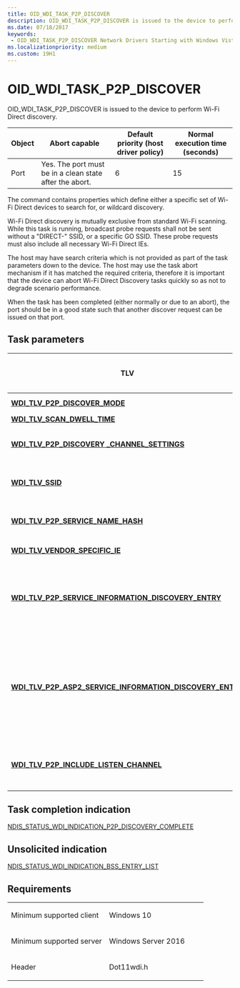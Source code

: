 ```yaml
---
title: OID_WDI_TASK_P2P_DISCOVER
description: OID_WDI_TASK_P2P_DISCOVER is issued to the device to perform Wi-Fi Direct discovery.
ms.date: 07/18/2017
keywords:
 - OID_WDI_TASK_P2P_DISCOVER Network Drivers Starting with Windows Vista
ms.localizationpriority: medium
ms.custom: 19H1
---
```


# OID\_WDI\_TASK\_P2P\_DISCOVER


OID\_WDI\_TASK\_P2P\_DISCOVER is issued to the device to perform Wi-Fi Direct discovery.

| Object | Abort capable                                           | Default priority (host driver policy) | Normal execution time (seconds) |
|--------|---------------------------------------------------------|---------------------------------------|---------------------------------|
| Port   | Yes. The port must be in a clean state after the abort. | 6                                     | 15                              |

 

The command contains properties which define either a specific set of Wi-Fi Direct devices to search for, or wildcard discovery.

Wi-Fi Direct discovery is mutually exclusive from standard Wi-Fi scanning. While this task is running, broadcast probe requests shall not be sent without a "DIRECT-" SSID, or a specific GO SSID. These probe requests must also include all necessary Wi-Fi Direct IEs.

The host may have search criteria which is not provided as part of the task parameters down to the device. The host may use the task abort mechanism if it has matched the required criteria, therefore it is important that the device can abort Wi-Fi Direct Discovery tasks quickly so as not to degrade scenario performance.

When the task has been completed (either normally or due to an abort), the port should be in a good state such that another discover request can be issued on that port.

## Task parameters


<table>
<colgroup>
<col width="25%" />
<col width="25%" />
<col width="25%" />
<col width="25%" />
</colgroup>
<thead>
<tr class="header">
<th>TLV</th>
<th>Multiple TLV instances allowed</th>
<th>Optional</th>
<th>Description</th>
</tr>
</thead>
<tbody>
<tr class="odd">
<td><a href="/windows-hardware/drivers/network/wdi-tlv-p2p-discover-mode" data-raw-source="[&lt;strong&gt;WDI_TLV_P2P_DISCOVER_MODE&lt;/strong&gt;](./wdi-tlv-p2p-discover-mode.md)"><strong>WDI_TLV_P2P_DISCOVER_MODE</strong></a></td>
<td></td>
<td></td>
<td>Discovery mode information, such as scan type, count, and time between scans.</td>
</tr>
<tr class="even">
<td><a href="/windows-hardware/drivers/network/wdi-tlv-scan-dwell-time" data-raw-source="[&lt;strong&gt;WDI_TLV_SCAN_DWELL_TIME&lt;/strong&gt;](./wdi-tlv-scan-dwell-time.md)"><strong>WDI_TLV_SCAN_DWELL_TIME</strong></a></td>
<td></td>
<td></td>
<td>Scanning dwell time settings.</td>
</tr>
<tr class="odd">
<td><a href="/windows-hardware/drivers/network/wdi-tlv-p2p-discovery-channel-settings" data-raw-source="[&lt;strong&gt;WDI_TLV_P2P_DISCOVERY _CHANNEL_SETTINGS&lt;/strong&gt;](./wdi-tlv-p2p-discovery-channel-settings.md)"><strong>WDI_TLV_P2P_DISCOVERY _CHANNEL_SETTINGS</strong></a></td>
<td>X</td>
<td>X</td>
<td>Scan duration and list of channels to scan. When specified, the listen settings override those specified in WDI_TLV_SCAN_DWELL_TIME. If this list is empty, the port must scan on all supported channels and use the listen settings from WDI_TLV_SCAN_DWELL_TIME.</td>
</tr>
<tr class="even">
<td><a href="/windows-hardware/drivers/network/wdi-tlv-ssid" data-raw-source="[&lt;strong&gt;WDI_TLV_SSID&lt;/strong&gt;](./wdi-tlv-ssid.md)"><strong>WDI_TLV_SSID</strong></a></td>
<td>X</td>
<td>X</td>
<td>A list of SSIDs that the port should scan for. There can be multiple SSIDs in this list and one of them can be a wildcard. When doing an active scan on a channel, the port must send a probe request for each SSID in the list. If this list is empty, the port must scan for all SSIDs.</td>
</tr>
<tr class="odd">
<td><a href="/windows-hardware/drivers/network/wdi-tlv-p2p-service-name-hash" data-raw-source="[&lt;strong&gt;WDI_TLV_P2P_SERVICE_NAME_HASH&lt;/strong&gt;](./wdi-tlv-p2p-service-name-hash.md)"><strong>WDI_TLV_P2P_SERVICE_NAME_HASH</strong></a></td>
<td>X</td>
<td>X</td>
<td>A list of Service Hash names to be queried. Required if WDI_P2P_SERVICE_DISCOVERY_TYPE_SERVICE_NAME_ONLY or WDI_P2P_SERVICE_DISCOVERY_TYPE_ASP2_SERVICE_NAME_ONLY is specified.</td>
</tr>
<tr class="even">
<td><a href="/windows-hardware/drivers/network/wdi-tlv-vendor-specific-ie" data-raw-source="[&lt;strong&gt;WDI_TLV_VENDOR_SPECIFIC_IE&lt;/strong&gt;](./wdi-tlv-vendor-specific-ie.md)"><strong>WDI_TLV_VENDOR_SPECIFIC_IE</strong></a></td>
<td></td>
<td>X</td>
<td>One or more IEs that must be included in the probe requests sent by the port. These IEs are not used for passive scan.</td>
</tr>
<tr class="odd">
<td><a href="/windows-hardware/drivers/network/wdi-tlv-p2p-service-information-discovery-entry" data-raw-source="[&lt;strong&gt;WDI_TLV_P2P_SERVICE_INFORMATION_DISCOVERY_ENTRY&lt;/strong&gt;](./wdi-tlv-p2p-service-information-discovery-entry.md)"><strong>WDI_TLV_P2P_SERVICE_INFORMATION_DISCOVERY_ENTRY</strong></a></td>
<td>X</td>
<td>X</td>
<td>An optional list of Service Information Discovery Entries to be queried. This is required if WDI_P2P_SERVICE_DISCOVERY_TYPE_SERVICE_INFORMATION is specified. The driver is expected to perform a P2P service discovery over probe request/response using the service name hash. For each service entry that contains service information, the driver is expected to perform an ANQP query request/response to query the service information.</td>
</tr>
<tr class="even">
<td><p><a href="/windows-hardware/drivers/network/wdi-tlv-p2p-asp2-service-information-discovery-entry" data-raw-source="[&lt;strong&gt;WDI_TLV_P2P_ASP2_SERVICE_INFORMATION_DISCOVERY_ENTRY&lt;/strong&gt;](./wdi-tlv-p2p-asp2-service-information-discovery-entry.md)"><strong>WDI_TLV_P2P_ASP2_SERVICE_INFORMATION_DISCOVERY_ENTRY</strong></a></p></td>
<td>X</td>
<td><p>X</p></td>
<td><p>Added in Windows 10, version 1607, WDI version 1.0.21.</p>
<p>An optional list of ASP2 Service Information Discovery Entries to be queried. This is required if WDI_P2P_SERVICE_DISCOVERY_TYPE_ASP2_SERVICE_INFORMATION is specified. The driver is expected to perform a P2P service discovery over probe request/response using the service name hash. For each service entry that contains service information, the driver is expected to perform an ANQP query request/response to query the service information.</p></td>
</tr>
<tr class="odd">
<td><p><a href="/windows-hardware/drivers/network/wdi-tlv-p2p-include-listen-channel" data-raw-source="[&lt;strong&gt;WDI_TLV_P2P_INCLUDE_LISTEN_CHANNEL&lt;/strong&gt;](./wdi-tlv-p2p-include-listen-channel.md)"><strong>WDI_TLV_P2P_INCLUDE_LISTEN_CHANNEL</strong></a></p></td>
<td></td>
<td><p>X</p></td>
<td><p>Added in Windows 10, version 1607, WDI version 1.0.21.</p>
<p>Specifies whether the probe request should include the Listen Channel attribute during discovery.</p></td>
</tr>
</tbody>
</table>

 

## Task completion indication


[NDIS\_STATUS\_WDI\_INDICATION\_P2P\_DISCOVERY\_COMPLETE](ndis-status-wdi-indication-p2p-discovery-complete.md)
## Unsolicited indication


[NDIS\_STATUS\_WDI\_INDICATION\_BSS\_ENTRY\_LIST](ndis-status-wdi-indication-bss-entry-list.md)

## Requirements

<table>
<colgroup>
<col width="50%" />
<col width="50%" />
</colgroup>
<tbody>
<tr class="odd">
<td><p>Minimum supported client</p></td>
<td><p>Windows 10</p></td>
</tr>
<tr class="even">
<td><p>Minimum supported server</p></td>
<td><p>Windows Server 2016</p></td>
</tr>
<tr class="odd">
<td><p>Header</p></td>
<td>Dot11wdi.h</td>
</tr>
</tbody>
</table>

